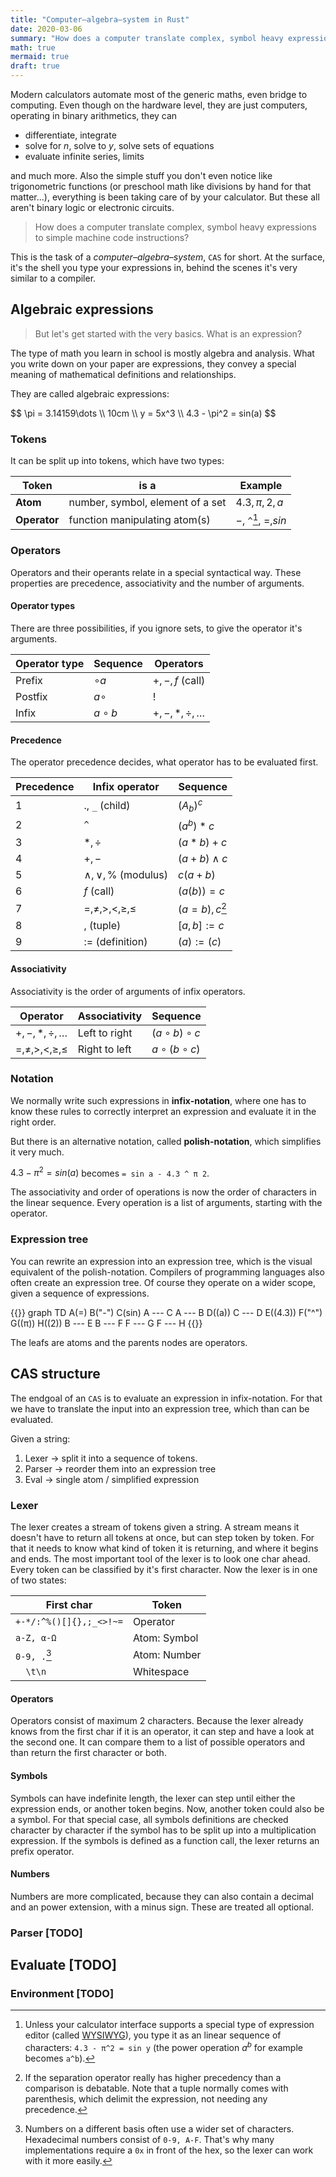 ```yaml
---
title: "Computer–algebra–system in Rust"
date: 2020-03-06
summary: "How does a computer translate complex, symbol heavy expressions to simple machine code instructions?"
math: true
mermaid: true
draft: true
---
```


Modern calculators automate most of the generic maths, even bridge to computing. Even though on the hardware level, they are just computers, operating in binary arithmetics, they can

- differentiate, integrate
- solve for $n$, solve to $y$, solve sets of equations
- evaluate infinite series, limits

and much more. Also the simple stuff you don't even notice like trigonometric functions (or preschool math like divisions by hand for that matter...), everything is been taking care of by your calculator. But these all aren't binary logic or electronic circuits.

> How does a computer translate complex, symbol heavy expressions to simple machine code instructions?

This is the task of a _computer–algebra–system_, `CAS` for short. At the surface, it's the shell you type your expressions in, behind the scenes it's very similar to a compiler.

## Algebraic expressions

> But let's get started with the very basics. What is an expression?

The type of math you learn in school is mostly algebra and analysis. What you write down on your paper are expressions, they convey a special meaning of mathematical definitions and relationships.

They are called algebraic expressions:

<p>
$$
\pi = 3.14159\dots \\
10cm \\
y = 5x^3 \\
4.3 - \pi^2 = sin(a)
$$
</p>

### Tokens

It can be split up into tokens, which have two types:

Token | is a | Example
--- | --- | ---
**Atom** | number, symbol, element of a set | $4.3, \pi, 2, a$
**Operator** | function manipulating atom(s) | $-$, `^`[^2], $=, sin$

<script src="https://gist.github.com/m4dh0rs3/d12d29b79fcc545e9a61cb75f9e0d60c.js"></script>

### Operators

Operators and their operants relate in a special syntactical way. These properties are precedence, associativity and the number of arguments.

#### Operator types

There are three possibilities, if you ignore sets, to give the operator it's arguments.

Operator type | Sequence | Operators
--- | --- | ---
Prefix | $\circ a$ | $+, -, f$ (call)
Postfix | $a \circ$ | $!$
Infix | $a \circ b$ | $+, -, *, \div, \dots$

#### Precedence

The operator precedence decides, what operator has to be evaluated first.

Precedence | Infix operator | Sequence
--- | --- | ---
1 | $.$, `_` (child) | $(A_b)^c$
2 | `^` | $(a^b)*c$
3 | $*, \div$ | $(a*b)+c$
4 | $+, -$ | $(a+b) \land c$
5 | $\land, \lor, \%$ (modulus) | $c(a + b)$
6 | $f$ (call) | $(a(b))=c$
7 | $=, \neq, >, <, \geq, \leq$ | $(a = b), c$[^1]
8 | $,$ (tuple) | $[a, b] := c$
9 | $:=$ (definition) | $(a):=(c)$

#### Associativity

Associativity is the order of arguments of infix operators.

Operator | Associativity | Sequence
--- | --- | ---
$+, -, *, \div, \dots$ | Left to right | $(a \circ b) \circ c$
$=, \neq, >, <, \geq, \leq$ | Right to left | $a \circ (b \circ c)$

<script src="https://gist.github.com/m4dh0rs3/3d4437e37ed147aa9656640d7181a164.js"></script>

### Notation

We normally write such expressions in **infix-notation**, where one has to know these rules to correctly interpret an expression and evaluate it in the right order.

But there is an alternative notation, called **polish-notation**, which simplifies it very much.

$4.3 - \pi^2 = sin(a)$ becomes `= sin a - 4.3 ^ π 2`.

The associativity and order of operations is now the order of characters in the linear sequence. Every operation is a list of arguments, starting with the operator.

### Expression tree

You can rewrite an expression into an expression tree, which is the visual equivalent of the polish-notation. Compilers of programming languages also often create an expression tree. Of course they operate on a wider scope, given a sequence of expressions.

{{<mermaid>}}
graph TD
    A(=)
    B("-")
    C(sin)
    A --- C
    A --- B
    D((a))
    C --- D
    E((4.3))
    F("^")
    G((π))
    H((2))
    B --- E
    B --- F
    F --- G
    F --- H
{{</mermaid>}}

The leafs are atoms and the parents nodes are operators.

<script src="https://gist.github.com/m4dh0rs3/b41cad9671d0e18b9324ce03256a04a4.js"></script>

## CAS structure

The endgoal of an `CAS` is to evaluate an expression in infix-notation. For that we have to translate the input into an expression tree, which than can be evaluated.

Given a string:

1. Lexer $\to$ split it into a sequence of tokens.
2. Parser $\to$ reorder them into an expression tree
3. Eval $\to$ single atom / simplified expression

### Lexer

The lexer creates a stream of tokens given a string. A stream means it doesn't have to return all tokens at once, but can step token by token. For that it needs to know what kind of token it is returning, and where it begins and ends. The most important tool of the lexer is to look one char ahead. Every token can be classified by it's first character. Now the lexer is in one of two states:

First char | Token
--- | ---
`+-*/:^%()[]{},;_<>!~=` | Operator
`a-Z, α-Ω` | Atom: Symbol
`0-9, .`[^3] | Atom: Number
`  \t\n` | Whitespace

<script src="https://gist.github.com/m4dh0rs3/3eb79b869090a4dfe51fd0865435b069.js"></script>

<script src="https://gist.github.com/m4dh0rs3/1d3b2ace1a8051bfcd164e5080e89dd3.js"></script>

#### Operators

Operators consist of maximum 2 characters. Because the lexer already knows from the first char if it is an operator, it can step and have a look at the second one. It can compare them to a list of possible operators and than return the first character or both.

<script src="https://gist.github.com/m4dh0rs3/9a842f87b61858821707e28a6b8cc53d.js"></script>

#### Symbols

Symbols can have indefinite length, the lexer can step until either the expression ends, or another token begins. Now, another token could also be a symbol. For that special case, all symbols definitions are checked character by character if the symbol has to be split up into a multiplication expression. If the symbols is defined as a function call, the lexer returns an prefix operator.

#### Numbers

Numbers are more complicated, because they can also contain a decimal and an power extension, with a minus sign. These are treated all optional.


### Parser [TODO]
## Evaluate [TODO]
### Environment [TODO]

[^1]: If the separation operator really has higher precedency than a comparison is debatable. Note that a tuple normally comes with parenthesis, which delimit the expression, not needing any precedence.

[^2]: Unless your calculator interface supports a special type of expression editor (called [WYSIWYG](https://en.wikipedia.org/wiki/WYSIWYG)), you type it as an linear sequence of characters: `4.3 - π^2 = sin y` (the power operation $a^b$ for example becomes `a^b`).

[^3]: Numbers on a different basis often use a wider set of characters. Hexadecimal numbers consist of `0-9, A-F`. That's why many implementations require a `0x` in front of the hex, so the lexer can work with it more easily.